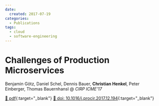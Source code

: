 ```yaml
---
date:
  created: 2017-07-19
categories:
  - Publications
tags:
  - cloud
  - software-engineering
---
```


# Challenges of Production Microservices

Benjamin Götz, Daniel Schel, Dennis Bauer, __Christian Henkel__, Peter Einberger, Thomas Bauernhansl @ _CIRP ICME'17_

[📄 pdf](https://www.sciencedirect.com/science/article/pii/S2212827117311381/pdf?md5=878a67bb140cbe8feb008cc025d989ac&pid=1-s2.0-S2212827117311381-main.pdf){:target="_blank"} [🔗 doi: 10.1016/j.procir.2017.12.194](https://doi.org/10.1016/j.procir.2017.12.194){:target="_blank"}
